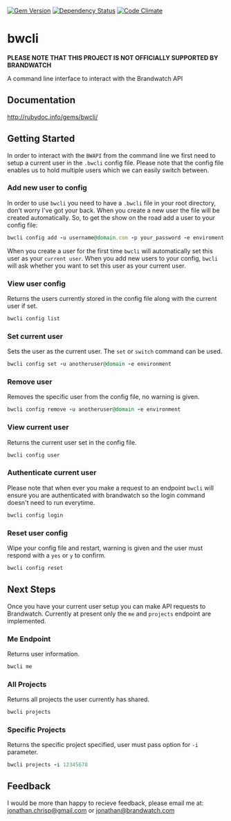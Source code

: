 [![Gem Version](https://badge.fury.io/rb/bwcli.png)](http://badge.fury.io/rb/bwcli) 
[![Dependency Status](https://gemnasium.com/jonathanchrisp/bwcli.png)](https://gemnasium.com/jonathanchrisp/bwcli)
[![Code Climate](https://codeclimate.com/github/jonathanchrisp/bwcli.png)](https://codeclimate.com/github/jonathanchrisp/bwcli)

# bwcli

__PLEASE NOTE THAT THIS PROJECT IS NOT OFFICIALLY SUPPORTED BY BRANDWATCH__

A command line interface to interact with the Brandwatch API


## Documentation 
http://rubydoc.info/gems/bwcli/

## Getting Started

In order to interact with the `BWAPI` from the command line we first need to setup a current user in the `.bwcli` config file. Please note that the config file enables us to hold multiple users which we can easily switch between.

### Add new user to config

In order to use `bwcli` you need to have a `.bwcli` file in your root directory, don't worry I've got your back. When you create a new user the file will be created automatically. So, to get the show on the road add a user to your config file:

```ruby
bwcli config add -u username@domain.com -p your_password -e enviroment
```

When you create a user for the first time `bwcli` will automatically set this user as your `current user`. When you add new users to your config, `bwcli` will ask whether you want to set this user as your current user.

### View user config

Returns the users currently stored in the config file along with the current user if set.

```ruby
bwcli config list
```

### Set current user

Sets the user as the current user. The `set` or `switch` command can be used.

```ruby
bwcli config set -u anotheruser@domain -e environment
```

### Remove user

Removes the specific user from the config file, no warning is given.

```ruby
bwcli config remove -u anotheruser@domain -e environment
```

### View current user

Returns the current user set in the config file.

```ruby
bwcli config user
```

### Authenticate current user

Please note that when ever you make a request to an endpoint `bwcli` will ensure you are authenticated with brandwatch so the login command doesn't need to run everytime.

```ruby
bwcli config login
```

### Reset user config

Wipe your config file and restart, warning is given and the user must respond with a `yes` or `y` to confirm.

```ruby
bwcli config reset
```

## Next Steps

Once you have your current user setup you can make API requests to Brandwatch. Currently at present only the `me` and `projects` endpoint are implemented.

### Me Endpoint

Returns user information.

```ruby
bwcli me
```

### All Projects

Returns all projects the user currently has shared.


```ruby
bwcli projects
```

### Specific Projects

Returns the specific project specified, user must pass option for `-i` parameter.

```ruby
bwcli projects -i 12345678
```

## Feedback
I would be more than happy to recieve feedback, please email me at: jonathan.chrisp@gmail.com or jonathan@brandwatch.com
